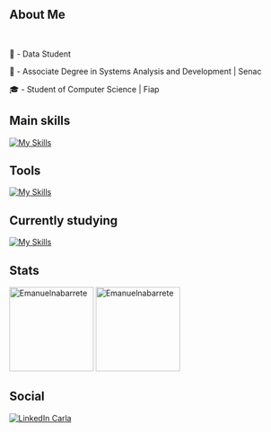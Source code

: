 <h2 aling="left">About Me</h2>
<br>
<p>👦 - Data Student</p>
<p>📲 - Associate Degree in Systems Analysis and Development | Senac </p>
<p>🎓 - Student of Computer Science | Fiap</p>

<h2 align="left">Main skills</h2>

[![My Skills](https://skillicons.dev/icons?i=python,java,sklearn)](https://skillicons.dev)

<h2 align="left">Tools</h2>

[![My Skills](https://skillicons.dev/icons?i=anaconda,vscode,git,github,mysql,sklearn,figma,postman,ubuntu,linux)](https://skillicons.dev)

<h2 align="left">Currently studying</h2>

[![My Skills](https://skillicons.dev/icons?i=python,linux,ubuntu,sklearn)](https://skillicons.dev)

<h2 align="left">Stats</h2>
<div align="left">
  <img height="150em" src="https://github-readme-stats.vercel.app/api/top-langs?username=Emanuelnabarrete&show_icons=true&locale=en&layout=compact&bg_color=0d1117&text_color=ffffff" alt="Emanuelnabarrete" />
  <img height="150em" src="https://github-readme-stats.vercel.app/api?username=Emanuelnabarrete&show_icons=true&locale=en&bg_color=0d1117&text_color=ffffff" alt="Emanuelnabarrete" />
</div>

<h2 align="left">Social</h2>
<a href="https://www.linkedin.com/in/emanuelnabarretedesouza/" target="blank">
  <img align="center" src="https://skillicons.dev/icons?i=linkedin" alt="LinkedIn Carla" />
</a>

<br>
</div>









